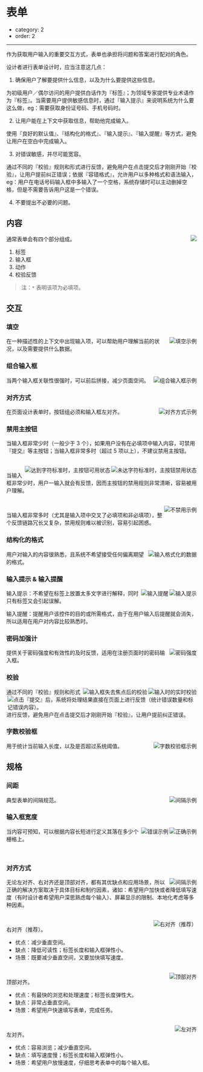 # 表单

- category: 2
- order: 2

---

作为获取用户输入的重要交互方式，表单也承担将问题和答案进行配对的角色。

设计者进行表单设计时，应当注意这几点：

1. 确保用户了解要提供什么信息，以及为什么要提供这些信息。

  为初级用户／偶尔访问的用户提供白话作为『标签』；为领域专家提供专业术语作为『标签』。当需要用户提供敏感信息时，通过『输入提示』来说明系统为什么要这么做，eg：需要获取身份证号码、手机号码时。

2. 让用户能在上下文中获取信息，帮助他完成输入。

  使用『良好的默认值』、『结构化的格式』、『输入提示』、『输入提醒』等方式，避免让用户在空白中完成输入。

3. 对错误敏感，并尽可能宽容。

  通过不同的『校验』规则和形式进行反馈，避免用户在点击提交后才刚刚开始『校验』，让用户提前纠正错误；依据『容错格式』，允许用户以多种格式和语法输入，eg：用户在电话号码输入框中多输入了一个空格，系统存储时可以主动删掉空格，但是不需要告诉用户这是一个错误。

4. 不要提出不必要的问题。

## 内容

<img class="preview-img" align="right" src="https://os.alipayobjects.com/rmsportal/RSeLkJwbpYNLDHd.png">

通常表单会有四个部分组成。

1. 标签
2. 输入框
3. 动作
4. 校验反馈

> 注：`*` 表明该项为必填项。

## 交互

### 填空

<img class="preview-img" align="right" alt="填空示例" src="https://os.alipayobjects.com/rmsportal/SdzCTaevNMvJFBR.png">

在一种描述性的上下文中出现输入项，可以帮助用户理解当前的状况，以及需要提供什么数据。

### 组合输入框

<img class="preview-img" align="right" alt="组合输入框示例" src="https://os.alipayobjects.com/rmsportal/waStvhMnuoqqsCE.png">

当两个输入框关联性很强时，可以前后拼接，减少页面空间。

### 对齐方式

<img class="preview-img" align="right" alt="对齐方式示例" src="https://os.alipayobjects.com/rmsportal/cjHTEtXFxUSdHnE.png">

在页面设计表单时，按钮组必须和输入框左对齐。

### 禁用主按钮

当输入框非常少时（一般少于 3 个），如果用户没有在必填项中输入内容，可禁用『提交』等主按钮；当输入框非常多时（超过 5 项以上），不建议禁用主按钮。

<br>

<img class="preview-img" align="right" alt="未达字符标准时，主按钮禁用状态" src="https://os.alipayobjects.com/rmsportal/VabHKlbouFxSQXz.png">

<img class="preview-img" align="right" alt="达到字符标准时，主按钮可用状态" src="https://os.alipayobjects.com/rmsportal/usdFxJmWDawqUuq.png">

当输入框非常少时，用户一输入就会有反馈，因而主按钮的禁用规则非常清晰，容易被用户理解。

<br>

<img class="preview-img" align="right" alt="不禁用示例" src="https://os.alipayobjects.com/rmsportal/BwFnQjZkHtigQGd.png">

当输入框非常多时（尤其是输入项中交叉了必填项和非必填项），整个反馈链路冗长又复杂，禁用规则难以被识别，容易引起困惑。

### 结构化的格式

<img class="preview-img" align="right" alt="输入格式化的数据" src="https://os.alipayobjects.com/rmsportal/SQgGfreRAqPZPsm.png">

用户对输入的内容很熟悉，且系统不希望接受任何偏离期望的格式。

### 输入提示 & 输入提醒

<img class="preview-img" align="right" alt="输入提示" description="在输入框激活后，输入提示一直出现至该输入框失去焦点。" src="https://os.alipayobjects.com/rmsportal/cTlmdEprGSzMZfs.png">
<img class="preview-img" align="right" alt="输入提醒" description="在输入框激活后，输入提醒不要马上消失，等用户完成第一个词输入后再消失。" src="https://os.alipayobjects.com/rmsportal/QPhvLWfMbLTvjRw.png">

输入提示：不希望在标签上放置太多文字进行解释，同时只有标签又会引起误解。

输入提醒：提醒用户该控件的目的或所需格式，由于在用户输入后提醒就会消失，所以适用在用户对内容比较熟悉时。

### 密码加强计

<img class="preview-img" align="right" alt="密码强度" src="https://os.alipayobjects.com/rmsportal/wKpOgeyyoOUeCrk.png">

提供关于密码强度和有效性的及时反馈，适用在注册页面时的密码输入框。

### 校验

<img class="preview-img" align="right" alt="输入时的实时校验" src="https://os.alipayobjects.com/rmsportal/urCdIJFuNYCenqH.png">
<img class="preview-img" align="right" alt="输入框失去焦点后的校验" src="https://os.alipayobjects.com/rmsportal/KkcSBkbTJirIxCw.png">

<img class="preview-img" align="right" alt="点击『提交』后，系统将处理结果直接在页面上进行反馈（统计错误数量和标记错误内容）。" src="https://os.alipayobjects.com/rmsportal/xSxzKxNMqQyIcXr.png">

通过不同的『校验』规则和形式进行反馈，避免用户在点击提交后才刚刚开始『校验』，让用户提前纠正错误。

### 字数校验框

<img class="preview-img" align="right" alt="字数校验框示例" src="https://os.alipayobjects.com/rmsportal/ziTMevqClLTYagX.png">

用于统计当前输入长度，以及是否超过系统阈值。


## 规格

### 间距

<img class="preview-img" align="right" alt="间隔示例" src="https://os.alipayobjects.com/rmsportal/dlTiHzZvCGRbMzL.png">

典型表单的间隔规范。

### 输入框宽度

<img class="preview-img" align="right" alt="正确示例" src="https://os.alipayobjects.com/rmsportal/ziTMevqClLTYagX.png" good>
<img class="preview-img" align="right" alt="错误示例" src="https://os.alipayobjects.com/rmsportal/ziTMevqClLTYagX.png" bad>

当内容可预知，可以根据内容长短进行定义其落在多少个栅格上。

<br>

### 对齐方式

<img class="preview-img" align="right" alt="间隔示例" src="https://os.alipayobjects.com/rmsportal/ziTMevqClLTYagX.png">

无论左对齐、右对齐还是顶部对齐，都有其优缺点和应用场景，所以正确的解决方案取决于具体目标和制约因素，诸如：希望用户加快或者降低填写速度（有时设计者希望用户深思熟虑每个输入）、屏幕显示的限制、本地化考虑等多种因素。

<br>

<img class="preview-img" align="right" alt="右对齐（推荐）" src="https://os.alipayobjects.com/rmsportal/ziTMevqClLTYagX.png">

右对齐（推荐）。

- 优点：减少垂直空间。
- 缺点：降低可读性；标签长度和输入框弹性小。
- 场景：既要减少垂直空间，又要加快填写速度。

<br>

<img class="preview-img" align="right" alt="顶部对齐" src="https://os.alipayobjects.com/rmsportal/ziTMevqClLTYagX.png">

顶部对齐。

- 优点：有最快的浏览和处理速度；标签长度弹性大。
- 缺点：非常占垂直空间。
- 场景：希望用户快速填写表单，完成任务。

<br>

<img class="preview-img" align="right" alt="左对齐" src="https://os.alipayobjects.com/rmsportal/ziTMevqClLTYagX.png">

左对齐。

- 优点：容易浏览；减少垂直空间。
- 缺点：填写速度慢；标签长度和输入框弹性小。
- 场景：希望用户放慢速度，仔细思考表单中的每个输入框。
